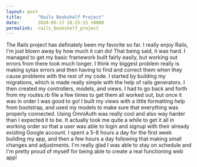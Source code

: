 ```yaml
---
layout: post
title:      "Rails Bookshelf Project"
date:       2020-05-17 18:25:15 +0000
permalink:  rails_bookshelf_project
---
```



The Rails project has definately been my favorite so far. I really enjoy Rails, I'm just blown away by how much it can do! That being said, it was hard. I managed to get my basic framework built fairly easily, but working out errors from there took much longer. I think my biggest problem really is making sytax errors and then having to find and correct them when they cause problems with the rest of my code. 
I started by building my migrations, which is made really simple with the help of rails generators. I then created my controllers, models, and views. I had to go back and forth from my routes.rb file a few times to get them all worked out, but once it was in order I was good to go! I built my views with a little formatting help from bootstrap, and used my models to make sure that everything was properly connected.
Using OmniAuth was really cool and also way harder than I expected it to be. It actually took me quite a while to get it all in working order so that a user was able to login and signup with their already existing Google account. 
I spent a 5-8 hours a day for the first week building my app, and then a few hours a day following that making small changes and adjustments. I'm really glad I was able to stay on schedule and I'm pretty proud of myself for being able to create a real functioning web app! 
